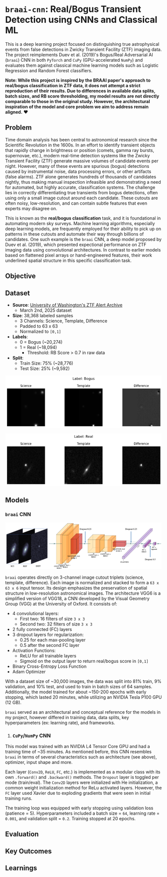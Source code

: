 # `braai-cnn`: Real/Bogus Transient Detection using CNNs and Classical ML

This is a deep learning project focused on distinguishing true astrophysical events from false detections in Zwicky Transient Facility (ZTF) imaging data. The project reimplements Duev et al. (2019)'s Bogus/Real Adversarial AI (`braai`) CNN in both `PyTorch` and `CuPy` (GPU-accelerated `NumPy`) and evaluates them against classical machine learning models such as Logistic Regression and Random Forest classifiers. 

**Note: While this project is inspired by the BRAAI paper's approach to real/bogus classification in ZTF data, it does not attempt a strict reproduction of their results. Due to differences in available data splits, batch sizes, and RB score thresholding, my model results are not directly comparable to those in the original study. However, the architectural inspiration of the model and core problem we aim to address remain aligned.** ❤️

## Problem
Time domain analysis has been central to astronomical research since the Scientific Revolution in the 1600s. 
In an effort to identify transient objects that rapidly change in brightness or position (comets, gamma ray bursts, supernovae, etc.), modern real-time detection systems like the Zwicky Transient Facility (ZTF) generate massive volumes of candidate events per night. However, many of these events are spurious (bogus) detections caused by instrumental noise, data processing errors, or other artifacts (false alarms). ZTF alone generates hundreds of thousands of candidates nightly, thus making manual inspection infeasible and demonstrating a need for automated, but highly accurate, classification systems. The challenge lies in correctly differentiating true transients from bogus detections, often using only a small image cutout around each candidate. These cutouts are often noisy, low-resolution, and can contain subtle features that even experts may disagree on.

This is known as the **real/bogus classification** task, and it is foundational in automating modern sky surveys. Machine learning algorithms, especially deep learning models, are frequently employed for their ability to pick up on patterns in these cutouts and automate their way through billions of candidates. One such example is the `braai` CNN, a deep model proposed by Duev et al. (2019), which presented expectional performance on ZTF imaging data using convolutional architectures. In contrast to earlier models based on flattened pixel arrays or hand-engineered features, their work underlined spatial structure in this specific classification task.

## Objective

## Dataset
- **Source**: [University of Washington's ZTF Alert Archive](https://ztf.uw.edu/alerts/public/)
    - March 2nd, 2025 dataset
- **Size**: 38,368 labeled samples
    - 3 Channels: Science, Template, Difference
    - Padded to 63 x 63 
    - Normalized to `[0,1]`
- **Labels**:
    - 0 = Bogus (~20,274)
    - 1 = Real (~18,094)
        - Threshold: RB Score > 0.7 in raw data 
- **Split**: 
    - Train Size: 75% (~28,776)
    - Test Size: 25% (~9,592)

![Bogus Image Example](/images/bogus_example.png)

![Real Image Example](/images/real_example.png)
## Models

### `braai` CNN

![braai architecture](/images/fig-braai.png)

`braai` operates directly on 3-channel image cutout triplets (science, template, difference). Each image is normalized and stacked to form a `63 x 63 x 6` input tensor. Its design emphasizes the preservation of spatial structure in low-resolution astronomical images. The architecture VGG6 is a simplified version of VGG18, a CNN developed by the Visual Geometry Group (VGG) at the University of Oxford. It consists of:
- 4 convolutional layers:
    - First two: 16 filters of size `3 x 3`
    - Second two: 32 filters of size `3 x 3`
- 2 fully connected (FC) layers
- 3 dropout layers for regularization:
    - 0.25 for each max-pooling layer
    - 0.5 after the second FC layer
- Activation Functions:
    - ReLU for all trainable layers
    - Sigmoid on the output layer to return real/bogus score in `[0,1]`
- Binary Cross-Entropy Loss Function
- Adam Optimizer

With a dataset size of ~30,000 images, the data was split into 81% train, 9% validation, and 10% test, and used to train in batch sizes of 64 samples. Additionally, the model trained for about ~150-200 epochs with early stopping, which lasted 20 minutes, while utilizing an NVIDIA Tesla P100 GPU (12 GB).

`braai` served as an architectural and conceptual reference for the models in my project, however differed in training data, data splits, key hyperparameters (ex: learning rate), and frameworks.

1. ### `CuPy`/`NumPy` CNN
This model was trained with an NVIDIA L4 Tensor Core GPU and had a training time of ~35 minutes. As mentioned before, this CNN resembles `braai` in terms of several characteristics such as architecture (see above), optimizer, input shape and more. 

Each layer (`Conv2D`, `ReLU`, `FC`, etc.) is implemented as a modular class with its own `.forward()` and `.backward()` methods. The `Dropout` layer is toggled per mode (train/eval). The `Conv2D` layers were initialized with He initialization, a common weight initialization method for ReLu activated layers. However, the `FC` layer used Xavier due to exploding gradients that were seen in initial training runs. 

The training loop was equipped with early stopping using validation loss (patience = 5). Hyperparameters included a batch size = `64`, learning rate = `0.001`, and validation split = `0.2`. Training stopped at 20 epochs.

## Evaluation

## Key Outcomes

## Learnings

